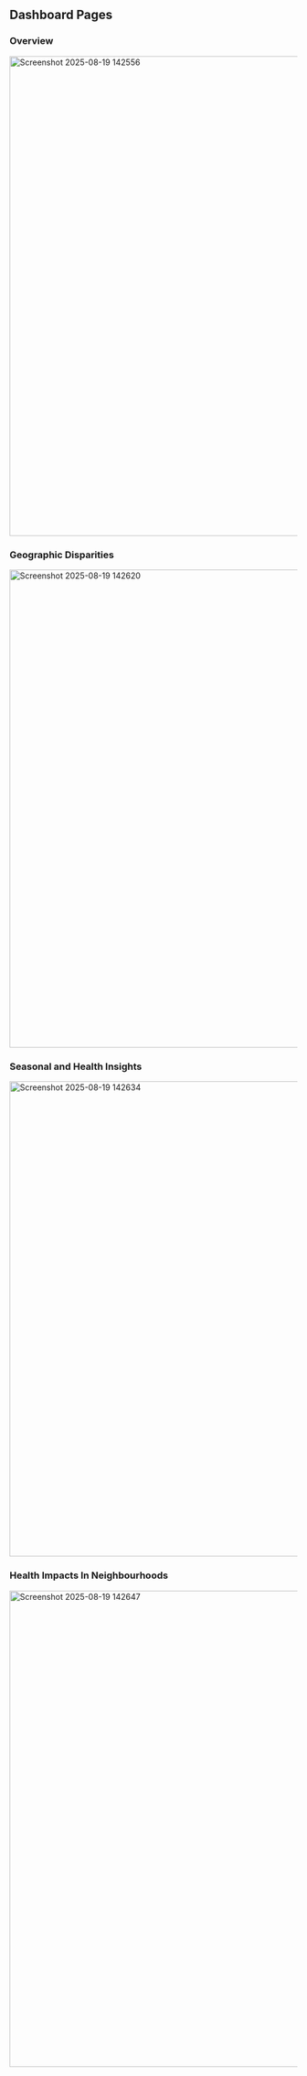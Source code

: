 ## Dashboard Pages 

### Overview
<img width="1484" height="840" alt="Screenshot 2025-08-19 142556" src="https://github.com/user-attachments/assets/d4df37c8-15d7-429f-97b0-c697eb89f051" />

### Geographic Disparities

<img width="1485" height="837" alt="Screenshot 2025-08-19 142620" src="https://github.com/user-attachments/assets/52cd2230-647a-4268-b14e-09eef80cbb98" />

### Seasonal and Health Insights

<img width="1487" height="832" alt="Screenshot 2025-08-19 142634" src="https://github.com/user-attachments/assets/44e9d961-02a9-4a7a-abd4-640404a88c0f" />

### Health Impacts In Neighbourhoods
<img width="1482" height="834" alt="Screenshot 2025-08-19 142647" src="https://github.com/user-attachments/assets/c6a1307b-d493-4c97-8f75-f4471d982d46" />
